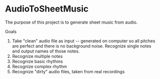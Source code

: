 AudioToSheetMusic
=================

The purpose of this project is to generate sheet music from audio.

Goals

1. Take "clean" audio file as input -- generated on computer so all pitches are perfect and there is no background noise. Recognize single notes and output names of those notes.
2. Recognize multiple notes
3. Recognize basic rhythms
4. Recognize complex rhythm
5. Recognize "dirty" audio files, taken from real recordings 

